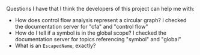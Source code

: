 Questions I have that I think the developers of this project can help me with:
 * How does control flow analysis represent a circular graph? I checked the documentation server for "cfa" and "control flow"
 * How do I tell if a symbol is in the global scope? I checked the documentation server for topics referencing "symbol" and "global"
 * What is an `EscapedName`, exactly?
